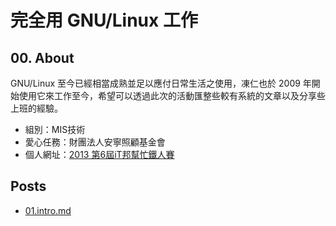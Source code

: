 # 完全用 GNU/Linux 工作

## 00. About

GNU/Linux 至今已經相當成熟並足以應付日常生活之使用，凍仁也於 2009 年開始使用它來工作至今，希望可以透過此次的活動匯整些較有系統的文章以及分享些上班的經驗。

- 組別：MIS技術
- 愛心任務：財團法人安寧照顧基金會
- 個人網址：[2013 第6屆iT邦幫忙鐵人賽](http://ithelp.ithome.com.tw/ironman6/player/chusiang/)

## Posts

- [01.intro.md](01.intro.md)

